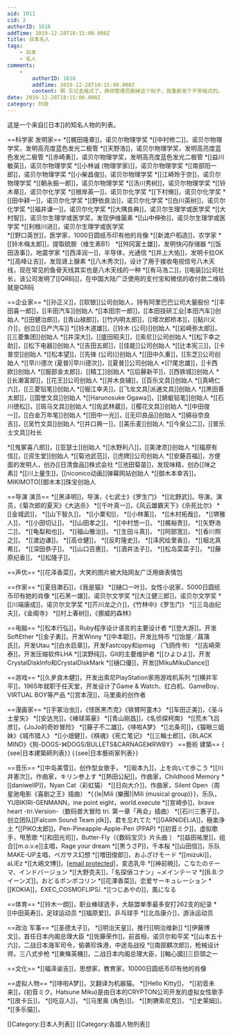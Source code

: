 ```yaml
---
aid: 1011
cid: 2
authorID: 1616
addTime: 2019-12-28T18:15:00.000Z
title: 日本名人
tags:
    - 日本
    - 名人
comments:
    -
        authorID: 1616
        addTime: 2019-12-28T18:15:00.000Z
        content: 啊 忘记去格式了，麻烦管理员删掉这个帖子，我重新发个不带格式的。
date: 2019-12-28T18:15:00.000Z
category: 时政
---
```


这是一个来自\[\[日本\]\]的知名人物的列表。

\==科学家 发明家== \*\[\[梶田隆章\]\]，诺贝尔物理学奖 \*\[\[中村修二\]\]，诺贝尔物理学奖，发明高亮度蓝色发光二极管 \*\[\[天野浩\]\]，诺贝尔物理学奖，发明高亮度蓝色发光二极管 \*\[\[赤崎勇\]\]，诺贝尔物理学奖，发明高亮度蓝色发光二极管 \*\[\[益川敏英\]\]，诺贝尔物理学奖 \*\[\[小林诚 (物理学家)\]\]，诺贝尔物理学奖 \*\[\[南部阳一郎\]\]，诺贝尔物理学奖 \*\[\[小柴昌俊\]\]，诺贝尔物理学奖 \*\[\[江崎玲于奈\]\]，诺贝尔物理学奖 \*\[\[朝永振一郎\]\]，诺贝尔物理学奖 \*\[\[汤川秀树\]\]，诺贝尔物理学奖 \*\[\[铃木章\]\]，诺贝尔化学奖 \*\[\[根岸英一\]\]，诺贝尔化学奖 \*\[\[下村脩\]\]，诺贝尔化学奖 \*\[\[田中耕一\]\]，诺贝尔化学奖 \*\[\[野依良治\]\]，诺贝尔化学奖 \*\[\[白川英树\]\]，诺贝尔化学奖 \*\[\[福井谦一\]\]，诺贝尔化学奖 \*\[\[大隅良典\]\]，诺贝尔生理学或医学奖 \*\[\[大村智\]\]，诺贝尔生理学或医学奖，发现伊维菌素 \*\[\[山中伸弥\]\]，诺贝尔生理学或医学奖 \*\[\[利根川进\]\]，诺贝尔生理学或医学奖  
\*\[\[野口英世\]\]，医学家，1000日圆纸币印有他的肖像 \*\[\[新渡户稻造\]\]，农学家 \*\[\[铃木梅太郎\]\]，提取硫胺（维生素B1） \*\[\[舛冈富士雄\]\]，发明快闪存储器 \*\[\[饭田汲事\]\]，地震学家 \*\[\[西泽润一\]\]，半导体，光通信 \*\[\[井上大佑\]\]，发明卡拉OK \*\[\[高峰让吉\]\]，发现肾上腺素 \*\[\[八木秀次\]\]，设计了用于接收电视信号八木天线，现在常见的鱼骨天线其实也是八木天线的一种 \*\[\[有马浩二\]\]，\[\[电装\]\]公司社长，该公司发明了\[\[QR码\]\]，在中国大陆广泛使用的支付宝和微信的收付款二维码就是QR码

\==企业家== \*\[\[孙正义\]\]，\[\[软银\]\]公司创始人，持有阿里巴巴公司大量股份 \*\[\[丰田喜一郎\]\]，\[\[丰田汽车\]\]创始人 \*\[\[本田宗一郎\]\]，\[\[本田技研工业|本田汽车\]\]创始人 \*\[\[田健治郎\]\]，\[\[青山禄郎\]\]，\[\[竹内明太郎\]\]，\[\[增次郎桥本\]\]，\[\[鲇川义介\]\]，创立\[\[日产汽车\]\] \*\[\[铃木道雄\]\]，\[\[铃木 (公司)\]\]创始人 \*\[\[岩崎弥太郎\]\]，\[\[三菱集团\]\]创始人 \*\[\[井深大\]\]，\[\[盛田昭夫\]\]，\[\[索尼\]\]公司创始人 \*\[\[松下幸之助\]\]，\[\[松下电器\]\]创始人 \*\[\[吉田五郎\]\]，\[\[佳能\]\]公司创始人 \*\[\[辻本宪三\]\]，\[\[卡普空\]\]创始人 \*\[\[松本望\]\]，\[\[先锋 (公司)\]\]创始人 \*\[\[田中久重\]\]，\[\[东芝\]\]公司创始人 \*\[\[早川德次 (夏普)|早川德次\]\]，\[\[夏普\]\]公司创始人 \*\[\[?尾忠雄\]\]，\[\[卡西欧\]\]创始人 \*\[\[服部金太郎\]\]，\[\[精工\]\]创始人 \*\[\[后藤新平\]\]，\[\[西铁城\]\]创始人 \*\[\[长濑富郎\]\]，\[\[花王\]\]公司创始人 \*\[\[并木良辅\]\]，\[\[百乐文具\]\]创始人 \*\[\[真崎仁六\]\]，\[\[三菱铅笔\]\]创始人 \*\[\[堀江幸夫\]\]，\[\[飞龙文具|派通文具\]\]创始人 \*\[\[黒田善太郎\]\]，\[\[国誉文具\]\]创始人 \*\[\[Harunosuke Ogawa\]\]，\[\[蜻蜓铅笔\]\]创始人 \*\[\[石川徳松\]\]，\[\[斑马文具\]\]创始人 \*\[\[佐武林蔵\]\]，\[\[樱花文具\]\]创始人 \*\[\[中田俊一\]\]，\[\[白金万年笔\]\]创始人 \*\[\[田中一光\]\]，\[\[无印良品\]\]创始人 \*\[\[綿谷奈良吉\]\]，\[\[吴竹文具\]\]创始人 \*\[\[井口興一\]\]，\[\[美乐麦\]\]创始人 \*\[\[今泉公二\]\]，\[\[普乐士文具\]\]社长

\*\[\[鬼冢喜八郎\]\]，\[\[亚瑟士\]\]创始人 \*\[\[水野利八\]\]，\[\[美津浓\]\]创始人 \*\[\[福原有信\]\]，\[\[资生堂\]\]创始人 \*\[\[菊池武范\]\]，\[\[虎牌\]\]公司创始人 \*\[\[安藤百福\]\]，方便面的发明人，创办\[\[日清食品\]\]株式会社 \*\[\[池田菊苗\]\]，发现味精，创办\[\[味之素\]\] \*\[\[川上量生\]\]，\[\[niconico动画\]\]弹幕网站创始人 \*\[\[御木本幸吉\]\]，MIKIMOTO\[\[御木本\]\]珠宝创始人

\==导演 演员== \*\[\[黑泽明\]\]，导演，《七武士》《罗生门》 \*\[\[北野武\]\]，导演，演员，《菊次郎的夏天》《大逃杀》 \*\[\[千叶真一\]\]，《风云雄霸天下》《杀死比尔》 \*\[\[金城武\]\]， \*\[\[山下智久\]\]， \*\[\[小栗旬\]\]， \*\[\[小林薰\]\]， \*\[\[木村拓哉\]\]， \*\[\[堺雅人\]\]， \*\[\[小田切让\]\]， \*\[\[山田孝之\]\]， \*\[\[中村悠一\]\]， \*\[\[梶裕贵\]\]， \*\[\[矢野浩二\]\]， \*\[\[龟梨和也\]\]， \*\[\[福山雅治\]\]， \*\[\[生田斗真\]\]， \*\[\[阿部宽\]\]， \*\[\[香川照之\]\]， \*\[\[渡边谦\]\]， \*\[\[高仓健\]\]， \*\[\[反町隆史\]\]， \*\[\[泽尻绘里香\]\]， \*\[\[堀北真希\]\]， \*\[\[深田恭子\]\]， \*\[\[山口百惠\]\]， \*\[\[酒井法子\]\]， \*\[\[松岛菜菜子\]\]， \*\[\[藤原纪香\]\]， \*\[\[松隆子\]\]，

\==声优== \*\[\[花泽香菜\]\]，大笑的图片被大陆网友广泛用做表情包

\==作家== \*\[\[夏目漱石\]\]，《我是猫》 \*\[\[樋口一叶\]\]，女性小说家，5000日圆纸币印有她的肖像 \*\[\[石黑一雄\]\]，诺贝尔文学奖 \*\[\[大江健三郎\]\]，诺贝尔文学奖 \*\[\[川端康成\]\]，诺贝尔文学奖 \*\[\[芥川龙之介\]\]，《竹林中》《罗生门》 \*\[\[三岛由纪夫\]\]，《金阁寺》 \*\[\[村上春树\]\]，《挪威的森林》

\==电脑== \*\[\[松本行弘\]\]，Ruby程序设计语言的主要设计者 \*\[\[登大游\]\]，开发SoftEther \*\[\[金子勇\]\]，开发Winny \*\[\[中本聪\]\]，开发比特币 \*\[\[饴屋／菖蒲氏\]\]，开发Utau \*\[\[白水启章\]\]，开发Fastcopy和ipmsg （飞鸽传书） \*\[\[吉崎荣泰\]\]，开发压缩软件LHA \*\[\[滨野纯\]\]，Git的主要维护者 \*\[\[ひよひよ\]\]，开发CrystalDiskInfo和CrystalDiskMark \*\[\[樋口優\]\]，开发\[\[MikuMikuDance\]\]

\==游戏== \*\[\[久夛良木健\]\]，开发出索尼PlayStation家用游戏机系列 \*\[\[横井军平\]\]，1965年就职于任天堂，开发设计了Game & Watch、红白机、GameBoy、VIRTUAL BOY等产品 \*\[\[宫本茂\]\]，马里奥的创作者

\==漫画家== \*\[\[手冢治虫\]\]，《怪医黑杰克》《铁臂阿童木》 \*\[\[车田正美\]\]，《圣斗士星矢》 \*\[\[安达充\]\]，《棒球英豪》 \*\[\[青山刚昌\]\]，《名侦探柯南》 \*\[\[荒木飞吕彦\]\]，《JoJo的奇妙冒险》 \*\[\[藤子不二雄\]\]，《哆啦A梦》 \*\[\[北条司\]\]，《猫眼三姐妹》《城市猎人》 \*\[\[小畑健\]\]，《棋魂》《死亡笔记》 \*\[\[三輪士郎\]\]，《BLACK MIND》《狗-DOGS-》《DOGS/BULLETS&CARNAGE》《RWBY》 ==藝術 建築== { {see|日本建築師列表} } { {see|日本藝術家列表} }

\==音乐== \*\[\[中岛美雪\]\]，创作型女歌手， \*\[\[坂本九\]\]，上を向いて歩こう \*\[\[川井憲次\]\]，作曲家，キリン参上す \*\[\[熱田公紀\]\]，作曲家，Childhood Memory \*\[\[daniwellP\]\]，Nyan Cat（彩虹猫） \*\[\[日向大介\]\]，作曲家，Silent Open（周星驰电影《喜剧之王》插曲） \*{ {le|Mili (樂團)|Mili (musical group)} }，乐队，YUBIKIRI-GENMANN，ine point eight，world.execute \*\[\[宮崎歩\]\]，brave heart -tri.Version-（数码兽大冒险 tri. 第一章「再会」插曲） \*\[\[石川三惠子\]\]，创立团队\[\[Falcom Sound Team jdk\]\]，君を忘れてた \*\[\[GARNiDELiA\]\]，極楽浄土 \*\[\[PIKO太郎\]\]，Pen-Pineapple-Apple-Pen (PPAP) \*\[\[初音ミク\]\]，虚拟歌手，甩葱歌 \*\[\[和田光司\]\]，Butter-Fly（《数码宝贝》片头曲 ） \*\[\[益田祐里\]\]，组合\[\[m.o.v.e\]\]主唱，Rage your dream \*\[\[黒うさP\]\]，千本桜 \*\[\[山田信\]\]，乐队MAKE-UP主唱，ペガサス幻想 \*\[\[増田俊郎\]\]，おふざけモード \*\[\[mizuki\]\]，aLIEz \*\[\[大嶋文博\]\]，[\[email protected\]](/cdn-cgi/l/email-protection)，変态乳牛 \*\[\[神前暁\]\]，こなたのテーマ、インドバージョン \*\[\[大野克夫\]\]，「名探偵コナン」~メインテーマ \*\[\[B.B.クイーンズ\]\]，おどるポンポコリン \*\[\[花澤香菜\]\]，恋爱サーキュレーション \*\[\[KOKIA\]\]，EXEC\_COSMOFLIPS/. \*\[\[つじあやの\]\]，風になる

\==体育== \*\[\[铃木一朗\]\]，职业棒球选手，大联盟单季最多安打262支的纪录 \*\[\[中田英寿\]\]，足球运动员 \*\[\[福原爱\]\]，乒乓球手 \*\[\[北岛康介\]\]，游泳运动员

\==政治 军事== \*\[\[圣德太子\]\]， \*\[\[明治天皇\]\]，推行\[\[明治维新\]\] \*\[\[伊藤博文\]\]，首任日本内阁总理大臣 \*\[\[佐藤荣作\]\]，前首相，诺贝尔和平奖 \*\[\[山本五十六\]\]，二战日本海军司令，偷袭珍珠港，中途岛战役 \*\[\[南部麒次郎\]\]，枪械设计师，三八式步枪 \*\[\[東條英機\]\]，二战日本内阁总理大臣，\[\[軸心國\]\]三巨頭之一

\==文化== \*\[\[福泽谕吉\]\]，思想家，教育家，10000日圆纸币印有他的肖像

\==虚拟人物== \*\[\[哆啦A梦\]\]，又翻译为机器猫。 \*\[\[Hello Kitty\]\]， \*\[\[初音未来\]\]，(初音ミク，Hatsune Miku)是由日本的CRYPTON公司开发的虚拟女性歌手 \*\[\[皮卡丘\]\]， \*\[\[吃豆人\]\]， \*\[\[马里奥 (角色)\]\]， \*\[\[刺猬索尼克\]\]， \*\[\[史莱姆\]\]， \*\[\[多乐猫\]\]，

\[\[Category:日本人列表\]\] \[\[Category:各國人物列表\]\]
